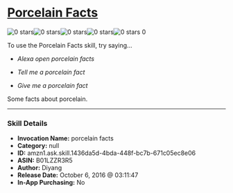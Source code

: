 # [Porcelain Facts](http://alexa.amazon.com/#skills/amzn1.ask.skill.1436da5d-4bda-448f-bc7b-671c05ec8e06)
![0 stars](../../images/ic_star_border_black_18dp_1x.png)![0 stars](../../images/ic_star_border_black_18dp_1x.png)![0 stars](../../images/ic_star_border_black_18dp_1x.png)![0 stars](../../images/ic_star_border_black_18dp_1x.png)![0 stars](../../images/ic_star_border_black_18dp_1x.png) 0

To use the Porcelain Facts skill, try saying...

* *Alexa open porcelain facts*

* *Tell me a porcelain fact*

* *Give me a porcelain fact*

Some facts about porcelain.

***

### Skill Details

* **Invocation Name:** porcelain facts
* **Category:** null
* **ID:** amzn1.ask.skill.1436da5d-4bda-448f-bc7b-671c05ec8e06
* **ASIN:** B01LZZR3R5
* **Author:** Diyang
* **Release Date:** October 6, 2016 @ 03:11:47
* **In-App Purchasing:** No
